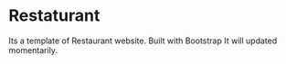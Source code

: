 Restaturant
===========

Its a template of Restaurant website. Built with Bootstrap
It will updated momentarily.

